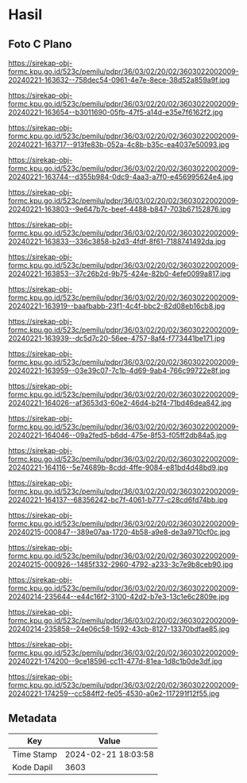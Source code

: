# Hasil

## Foto C Plano

https://sirekap-obj-formc.kpu.go.id/523c/pemilu/pdpr/36/03/02/20/02/3603022002009-20240221-163632--758dec54-0961-4e7e-8ece-38d52a859a9f.jpg

https://sirekap-obj-formc.kpu.go.id/523c/pemilu/pdpr/36/03/02/20/02/3603022002009-20240221-163654--b3011690-05fb-47f5-a14d-e35e7f6162f2.jpg

https://sirekap-obj-formc.kpu.go.id/523c/pemilu/pdpr/36/03/02/20/02/3603022002009-20240221-163717--913fe83b-052a-4c8b-b35c-ea4037e50093.jpg

https://sirekap-obj-formc.kpu.go.id/523c/pemilu/pdpr/36/03/02/20/02/3603022002009-20240221-163744--d355b984-0dc9-4aa3-a7f0-e456995624e4.jpg

https://sirekap-obj-formc.kpu.go.id/523c/pemilu/pdpr/36/03/02/20/02/3603022002009-20240221-163803--9e647b7c-beef-4488-b847-703b67152876.jpg

https://sirekap-obj-formc.kpu.go.id/523c/pemilu/pdpr/36/03/02/20/02/3603022002009-20240221-163833--336c3858-b2d3-4fdf-8f61-7188741492da.jpg

https://sirekap-obj-formc.kpu.go.id/523c/pemilu/pdpr/36/03/02/20/02/3603022002009-20240221-163853--37c26b2d-9b75-424e-82b0-4efe0099a817.jpg

https://sirekap-obj-formc.kpu.go.id/523c/pemilu/pdpr/36/03/02/20/02/3603022002009-20240221-163919--baafbabb-23f1-4c4f-bbc2-82d08eb16cb8.jpg

https://sirekap-obj-formc.kpu.go.id/523c/pemilu/pdpr/36/03/02/20/02/3603022002009-20240221-163939--dc5d7c20-56ee-4757-8af4-f773441be171.jpg

https://sirekap-obj-formc.kpu.go.id/523c/pemilu/pdpr/36/03/02/20/02/3603022002009-20240221-163959--03e39c07-7c1b-4d69-9ab4-766c99722e8f.jpg

https://sirekap-obj-formc.kpu.go.id/523c/pemilu/pdpr/36/03/02/20/02/3603022002009-20240221-164026--af3653d3-60e2-46d4-b2f4-71bd46dea842.jpg

https://sirekap-obj-formc.kpu.go.id/523c/pemilu/pdpr/36/03/02/20/02/3603022002009-20240221-164046--09a2fed5-b6dd-475e-8f53-f05ff2db84a5.jpg

https://sirekap-obj-formc.kpu.go.id/523c/pemilu/pdpr/36/03/02/20/02/3603022002009-20240221-164116--5e74689b-8cdd-4ffe-9084-e81bd4d48bd9.jpg

https://sirekap-obj-formc.kpu.go.id/523c/pemilu/pdpr/36/03/02/20/02/3603022002009-20240221-164137--68356242-bc7f-4061-b777-c28cd6fd74bb.jpg

https://sirekap-obj-formc.kpu.go.id/523c/pemilu/pdpr/36/03/02/20/02/3603022002009-20240215-000847--389e07aa-1720-4b58-a9e8-de3a9710cf0c.jpg

https://sirekap-obj-formc.kpu.go.id/523c/pemilu/pdpr/36/03/02/20/02/3603022002009-20240215-000926--1485f332-2960-4792-a233-3c7e9b8ceb90.jpg

https://sirekap-obj-formc.kpu.go.id/523c/pemilu/pdpr/36/03/02/20/02/3603022002009-20240214-235644--e44c16f2-3100-42d2-b7e3-13c1e6c2809e.jpg

https://sirekap-obj-formc.kpu.go.id/523c/pemilu/pdpr/36/03/02/20/02/3603022002009-20240214-235858--24e06c58-1592-43cb-8127-13370bdfae85.jpg

https://sirekap-obj-formc.kpu.go.id/523c/pemilu/pdpr/36/03/02/20/02/3603022002009-20240221-174200--9ce18596-cc11-477d-81ea-1d8c1b0de3df.jpg

https://sirekap-obj-formc.kpu.go.id/523c/pemilu/pdpr/36/03/02/20/02/3603022002009-20240221-174259--cc584ff2-fe05-4530-a0e2-117291f12f55.jpg


## Metadata

| Key        | Value               |
| ---------- | ------------------- |
| Time Stamp | 2024-02-21 18:03:58 |
| Kode Dapil | 3603                |



